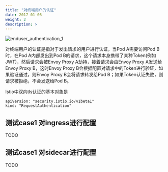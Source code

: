 ```yaml
---
title: "对终端用户的认证"
date: 2017-01-05
weight: 2
description: >
---
```


![enduser_authentication_1](../enduser_authentication_1.png)

对终端用户的认证是指对于发出请求的用户进行认证，当Pod A需要访问Pod B时，在Pod A内部发出到Pod B的请求，这个请求本身携带了某种Token(例如JWT)，然后请求会被Envoy Proxy A劫持，接着请求会由Envoy Proxy A发送给Envoy Proxy B，这时Envoy Proxy B会根据配置对请求中的Token进行验证，如果验证通过，则Envoy Proxy B会将请求转发给Pod B；如果Token认证失败，则请求被拒绝，不会发送给Pod B。


Istio中双向tls认证的基本对象是

```
apiVersion: "security.istio.io/v1beta1"
kind: "RequestAuthentication"
```

## 测试case1 对ingress进行配置 ##

TODO

## 测试case1 对sidecar进行配置 ##

TODO
